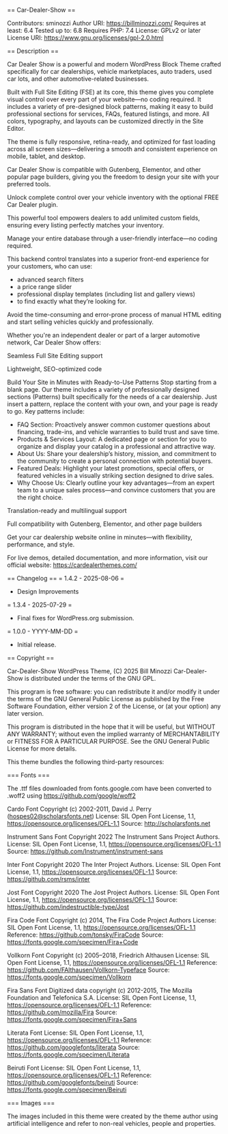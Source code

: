 == Car-Dealer-Show ==

Contributors: sminozzi
Author URI: https://billminozzi.com/
Requires at least: 6.4
Tested up to: 6.8
Requires PHP: 7.4
License: GPLv2 or later
License URI: https://www.gnu.org/licenses/gpl-2.0.html

== Description ==

Car Dealer Show is a powerful and modern WordPress Block Theme crafted specifically for car dealerships, vehicle marketplaces, auto traders, used car lots, and other automotive-related businesses.

Built with Full Site Editing (FSE) at its core, this theme gives you complete visual control over every part of your website—no coding required. It includes a variety of pre-designed block patterns, making it easy to build professional sections for services, FAQs, featured listings, and more. All colors, typography, and layouts can be customized directly in the Site Editor.

The theme is fully responsive, retina-ready, and optimized for fast loading across all screen sizes—delivering a smooth and consistent experience on mobile, tablet, and desktop.

Car Dealer Show is compatible with Gutenberg, Elementor, and other popular page builders, giving you the freedom to design your site with your preferred tools.

Unlock complete control over your vehicle inventory with the optional FREE Car Dealer plugin.

This powerful tool empowers dealers to add unlimited custom fields, ensuring every listing perfectly matches your inventory.

Manage your entire database through a user-friendly interface—no coding required.

This backend control translates into a superior front-end experience for your customers, who can use:

* advanced search filters
* a price range slider
* professional display templates (including list and gallery views)
* to find exactly what they’re looking for.

Avoid the time-consuming and error-prone process of manual HTML editing and start selling vehicles quickly and professionally.

Whether you're an independent dealer or part of a larger automotive network, Car Dealer Show offers:

Seamless Full Site Editing support

Lightweight, SEO-optimized code

Build Your Site in Minutes with Ready-to-Use Patterns
Stop starting from a blank page. Our theme includes a variety of professionally designed sections (Patterns) built specifically for the needs of a car dealership. Just insert a pattern, replace the content with your own, and your page is ready to go. Key patterns include:

* FAQ Section: Proactively answer common customer questions about financing, trade-ins, and vehicle warranties to build trust and save time.
* Products & Services Layout: A dedicated page or section for you to organize and display your catalog in a professional and attractive way.
* About Us: Share your dealership’s history, mission, and commitment to the community to create a personal connection with potential buyers.
* Featured Deals: Highlight your latest promotions, special offers, or featured vehicles in a visually striking section designed to drive sales.
* Why Choose Us: Clearly outline your key advantages—from an expert team to a unique sales process—and convince customers that you are the right choice.

Translation-ready and multilingual support

Full compatibility with Gutenberg, Elementor, and other page builders

Get your car dealership website online in minutes—with flexibility, performance, and style.

For live demos, detailed documentation, and more information, visit our official website: https://cardealerthemes.com/

== Changelog ==
= 1.4.2 - 2025-08-06 =
* Design Improvements

= 1.3.4 - 2025-07-29 =
* Final fixes for WordPress.org submission.


= 1.0.0 - YYYY-MM-DD =
* Initial release.


== Copyright ==

Car-Dealer-Show WordPress Theme, (C) 2025 Bill Minozzi
Car-Dealer-Show is distributed under the terms of the GNU GPL.

This program is free software: you can redistribute it and/or modify
it under the terms of the GNU General Public License as published by
the Free Software Foundation, either version 2 of the License, or
(at your option) any later version.

This program is distributed in the hope that it will be useful,
but WITHOUT ANY WARRANTY; without even the implied warranty of
MERCHANTABILITY or FITNESS FOR A PARTICULAR PURPOSE. See the
GNU General Public License for more details.

This theme bundles the following third-party resources:

=== Fonts ===

The .ttf files downloaded from fonts.google.com have been converted to .woff2 using
https://github.com/google/woff2

Cardo Font
Copyright (c) 2002-2011, David J. Perry (hospes02@scholarsfonts.net)
License: SIL Open Font License, 1.1, https://opensource.org/licenses/OFL-1.1
Source: http://scholarsfonts.net

Instrument Sans Font
Copyright 2022 The Instrument Sans Project Authors.
License: SIL Open Font License, 1.1, https://opensource.org/licenses/OFL-1.1
Source: https://github.com/Instrument/instrument-sans

Inter Font
Copyright 2020 The Inter Project Authors.
License: SIL Open Font License, 1.1, https://opensource.org/licenses/OFL-1.1
Source: https://github.com/rsms/inter

Jost Font
Copyright 2020 The Jost Project Authors.
License: SIL Open Font License, 1.1, https://opensource.org/licenses/OFL-1.1
Source: https://github.com/indestructible-type/Jost

Fira Code Font
Copyright (c) 2014, The Fira Code Project Authors
License: SIL Open Font License, 1.1, https://opensource.org/licenses/OFL-1.1
Reference: https://github.com/tonsky/FiraCode
Source: https://fonts.google.com/specimen/Fira+Code

Vollkorn Font
Copyright (c) 2005–2018, Friedrich Althausen
License: SIL Open Font License, 1.1, https://opensource.org/licenses/OFL-1.1
Reference: https://github.com/FAlthausen/Vollkorn-Typeface
Source: https://fonts.google.com/specimen/Vollkorn

Fira Sans Font
Digitized data copyright (c) 2012-2015, The Mozilla Foundation and Telefonica S.A.
License: SIL Open Font License, 1.1, https://opensource.org/licenses/OFL-1.1
Reference: https://github.com/mozilla/Fira
Source: https://fonts.google.com/specimen/Fira+Sans

Literata Font
License: SIL Open Font License, 1.1, https://opensource.org/licenses/OFL-1.1
Reference: https://github.com/googlefonts/literata
Source: https://fonts.google.com/specimen/Literata

Beiruti Font
License: SIL Open Font License, 1.1, https://opensource.org/licenses/OFL-1.1
Reference: https://github.com/googlefonts/beiruti
Source: https://fonts.google.com/specimen/Beiruti

=== Images ===

The images included in this theme were created by the theme author using artificial intelligence and refer to non-real vehicles, people and properties.
